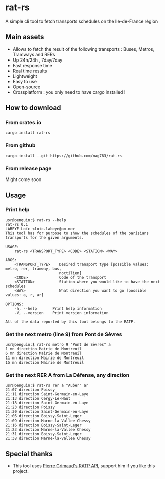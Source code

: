 # rat-rs

A simple cli tool to fetch transports schedules on the Ile-de-France région

## Main assets

* Allows to fetch the result of the following transports : Buses, Metros, Tramways and RERs
* Up 24h/24h , 7day/7day
* Fast response time
* Real time results
* Lightweight
* Easy to use
* Open-source
* Crossplatform : you only need to have cargo installed !

## How to download

### From crates.io

```
cargo install rat-rs
```

### From github

```
cargo install --git https://github.com/nag763/rat-rs
```

### From release page

Might come soon

## Usage

### Print help

```
usr@penguin:$ rat-rs --help
rat-rs 0.1
LABEYE Loïc <loic.labeye@pm.me>
This tool has for purpose to show the schedules of the parisians transports for the given arguments.

USAGE:
    rat-rs <TRANSPORT_TYPE> <CODE> <STATION> <WAY>

ARGS:
    <TRANSPORT_TYPE>    Desired transport type [possible values: metro, rer, tramway, bus,
                        noctilien]
    <CODE>              Code of the transport
    <STATION>           Station where you would like to have the next schedules
    <WAY>               What direction you want to go [possible values: a, r, ar]

OPTIONS:
    -h, --help       Print help information
    -V, --version    Print version information

All of the data reported by this tool belongs to the RATP.
```

### Get the next metro (line 9) from Pont de Sèvres

```
usr@penguin:$ rat-rs metro 9 "Pont de Sèvres" a
1 mn direction Mairie de Montreuil
6 mn direction Mairie de Montreuil
11 mn direction Mairie de Montreuil
15 mn direction Mairie de Montreuil
```

### Get the next RER A from La Défense, any direction

```
usr@penguin:$ rat-rs rer a "Auber" ar
21:07 direction Poissy
21:11 direction Saint-Germain-en-Laye
21:13 direction Cergy-Le-Haut
21:18 direction Saint-Germain-en-Laye
21:23 direction Poissy
21:30 direction Saint-Germain-en-Laye
21:06 direction Boissy-Saint-Leger
21:09 direction Marne-la-Vallee Chessy
21:16 direction Boissy-Saint-Leger
21:23 direction Marne-la-Vallee Chessy
21:31 direction Boissy-Saint-Leger
21:38 direction Marne-la-Vallee Chessy 
```

## Special thanks

* This tool uses [Pierre Grimaud's RATP API](https://github.com/pgrimaud/horaires-ratp-api), support him if you like this project. 
